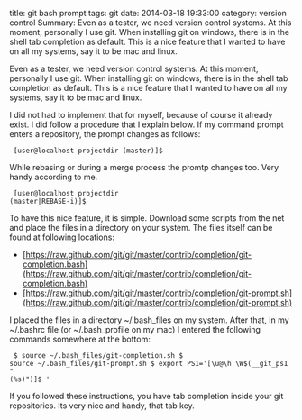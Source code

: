 title: git bash prompt
tags: git
date: 2014-03-18 19:33:00
category: version control
Summary: Even as a tester, we need version control systems. At this moment, personally I use git. When installing git on windows, there is in the shell tab completion as default. This is a nice feature that I wanted to have on all my systems, say it to be mac and linux.


Even as a tester, we need version control systems. At this moment, personally I use git. When installing git on windows, there is in the shell tab completion as default. This is a nice feature that I wanted to have on all my systems, say it to be mac and linux.

I did not had to implement that for myself, because of course it already exist. I did follow a procedure that I explain below. If my command prompt enters a repository, the prompt changes as follows:

<code class="bash"><pre>
[user@localhost projectdir (master)]$
</pre></code>


While rebasing or during a merge process the promtp changes too. Very handy according to me.

<code class="bash"><pre>
[user@localhost projectdir (master|REBASE-i)]$
</pre></code>

To have this nice feature, it is simple. Download some scripts from the net and place the files in a directory on your system. The files itself can be found at following locations:

* [https://raw.github.com/git/git/master/contrib/completion/git-completion.bash](https://raw.github.com/git/git/master/contrib/completion/git-completion.bash)
* [https://raw.github.com/git/git/master/contrib/completion/git-prompt.sh](https://raw.github.com/git/git/master/contrib/completion/git-prompt.sh)

I placed the files in a directory ~/.bash_files on my system. After that, in my ~/.bashrc file (or ~/.bash_profile on my mac) I entered the following commands somewhere at the bottom:

<code class="bash"><pre>
$ source ~/.bash_files/git-completion.sh
$ source ~/.bash_files/git-prompt.sh
$ export PS1='[\u@\h \W$(__git_ps1 " (%s)")]\$ '
</pre></code>

If you followed these instructions, you have tab completion inside your git repositories. Its very nice and handy, that tab key.
